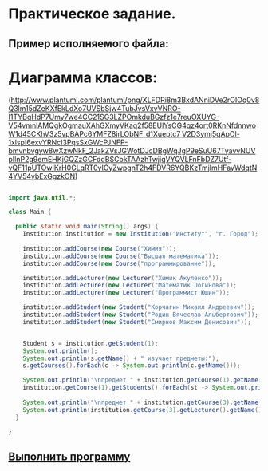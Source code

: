 # Практическое задание.
## Пример исполняемого файла:

# Диаграмма классов:

(http://www.plantuml.com/plantuml/png/XLFDRi8m3BxdANniDVe2rOIOq0v8Q3lm15dZeKXfEkLdXo7UVSbSjw4TubJysVxyVNRO-I1TYBqHdP7Umy7we4CC21SG3LZPOmkduBGzfz1e7reuOXUYG-V54vmnlAMQgkOgmauXAhGXmyVKaq2f58EUlYsCG4qz4ort0RKnNfdnnwoW1d45CKhV3z5vpBAPc6YMFZ8jrLObNF_d1Xueptc7_V2D3ymj5qApOl-1xlspI6exvYRNcI3PqsSxGWcPJNFP-bmvnbvgyw8wXzwNkF_2JakZVsJGWotDJcDBgWqJgP9eSuU67TyavvNUVpIlnP2g9emEHKjGQZzGCFddBSCbkTAAzhTwjjqVYQVLFnFbDZ7Utf-vQF11pUTOwIKrH0GLqRT0yIGyZwpgnT2h4FDVR6YQBKzTmjImHFayWdqtN4YV54ybExGgzkON)

```Java

import java.util.*;

class Main {

  public static void main(String[] args) {
    Institution institution = new Institution("Институт", "г. Город");
    
    institution.addCourse(new Course("Химия"));
    institution.addCourse(new Course("Высшая математика"));
    institution.addCourse(new Course("программирование"));

    institution.addLecturer(new Lecturer("Химик Акуленко"));
    institution.addLecturer(new Lecturer("Математик Логинова"));
    institution.addLecturer(new Lecturer("Программист Юшин"));

    institution.addStudent(new Student("Корчагин Михаил Андреевич"));
    institution.addStudent(new Student("Родин Вячеслав Альбертович"));
    institution.addStudent(new Student("Смирнов Максим Денисович"));


    Student s = institution.getStudent(1);
    System.out.println();
    System.out.println(s.getName() + " изучает предметы:");
    s.getCourses().forEach(c -> System.out.println(c.getName()));

    System.out.println("\nпредмет " + institution.getCourse(1).getName() + " изучают:\n");
    institution.getCourse(1).getStudents().forEach(st -> System.out.println(st.getName()));
    
    System.out.println("\nпредмет " + institution.getCourse(3).getName() + " ведёт:");
    System.out.println(institution.getCourse(3).getLecturer().getName());
  }

}

```

## [Выполнить программу](https://src.keezzzha.repl.run)
